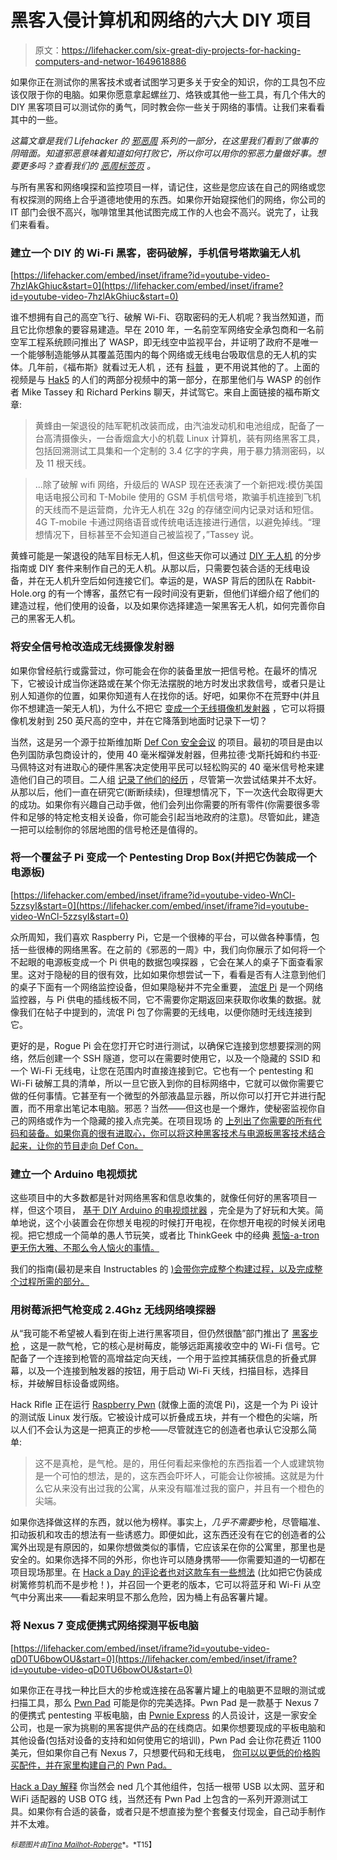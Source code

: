 # 黑客入侵计算机和网络的六大 DIY 项目

> 原文：<https://lifehacker.com/six-great-diy-projects-for-hacking-computers-and-networ-1649618886>

如果你正在测试你的黑客技术或者试图学习更多关于安全的知识，你的工具包不应该仅限于你的电脑。如果你愿意拿起螺丝刀、烙铁或其他一些工具，有几个伟大的 DIY 黑客项目可以测试你的勇气，同时教会你一些关于网络的事情。让我们来看看其中的一些。



*这篇文章是我们 Lifehacker 的* [*邪恶周*](https://lifehacker.com/welcome-to-lifehackers-fifth-annual-evil-week-1647621043) *系列的一部分，在这里我们看到了做事的阴暗面。知道邪恶意味着知道如何打败它，所以你可以用你的邪恶力量做好事。想要更多吗？查看我们的* [*恶周标签页*](http://lifehacker.com/tag/evilweek) *。*

与所有黑客和网络嗅探和监控项目一样，请记住，这些是您应该在自己的网络或您有权探测的网络上合乎道德地使用的东西。如果你开始窥探他们的网络，你公司的 IT 部门会很不高兴，咖啡馆里其他试图完成工作的人也会不高兴。说完了，让我们来看看。

### 建立一个 DIY 的 Wi-Fi 黑客，密码破解，手机信号塔欺骗无人机

 [https://lifehacker.com/embed/inset/iframe?id=youtube-video-7hzlAkGhiuc&start=0](https://lifehacker.com/embed/inset/iframe?id=youtube-video-7hzlAkGhiuc&start=0) 

谁不想拥有自己的高空飞行、破解 Wi-Fi、窃取密码的无人机呢？我当然知道，而且它比你想象的要容易建造。早在 2010 年，一名前空军网络安全承包商和一名前空军工程系统顾问推出了 WASP，即无线空中监视平台，并证明了政府不是唯一一个能够制造能够从其覆盖范围内的每个网络或无线电台吸取信息的无人机的实体。几年前，《福布斯》就看过无人机 ，还有 [科普](http://www.popsci.com/technology/article/2011-07/diy-uav-hacks-wi-fi-networks-cracks-passwords-and-poses-cell-phone-tower) ，更不用说其他的了。上面的视频是与 [Hak5](http://hak5.org/) 的人们的两部分视频中的第一部分，在那里他们与 WASP 的创作者 Mike Tassey 和 Richard Perkins 聊天，并试驾它。来自上面链接的福布斯文章:

> 黄蜂由一架退役的陆军靶机改装而成，由汽油发动机和电池组成，配备了一台高清摄像头，一台香烟盒大小的机载 Linux 计算机，装有网络黑客工具，包括回溯测试工具集和一个定制的 3.4 亿字的字典，用于暴力猜测密码，以及 11 根天线。

> ...除了破解 wifi 网络，升级后的 WASP 现在还表演了一个新把戏:模仿美国电话电报公司和 T-Mobile 使用的 GSM 手机信号塔，欺骗手机连接到飞机的天线而不是运营商，允许无人机在 32g 的存储空间内记录对话和短信。4G T-mobile 卡通过网络语音或传统电话连接进行通信，以避免掉线。“理想情况下，目标甚至不会知道自己被监视了，”Tassey 说。

黄蜂可能是一架退役的陆军目标无人机，但这些天你可以通过 [DIY 无人机](http://diydrones.com/) 的分步指南或 DIY 套件来制作自己的无人机。从那以后，只需要包装合适的无线电设备，并在无人机升空后如何连接它们。幸运的是，WASP 背后的团队在 Rabbit-Hole.org 的有一个博客，虽然它有一段时间没有更新，但他们详细介绍了他们的建造过程，他们使用的设备，以及如果你选择建造一架黑客无人机，如何完善你自己的黑客无人机。

### 将安全信号枪改造成无线摄像发射器

如果你曾经航行或露营过，你可能会在你的装备里放一把信号枪。在最坏的情况下，它被设计成当你迷路或在某个你无法摆脱的地方时发出求救信号，或者只是让别人知道你的位置，如果你知道有人在找你的话。好吧，如果你不在荒野中(并且你不想建造一架无人机)，为什么不把它 [变成一个无线摄像机发射器](http://specialized-weapons.wonderhowto.com/inspiration/defcon-hackers-turn-flare-gun-into-diy-wireless-camera-launcher-0129127/) ，它可以将摄像机发射到 250 英尺高的空中，并在它降落到地面时记录下一切？

当然，这是另一个源于拉斯维加斯 [Def Con 安全会议](http://defcon.org/) 的项目。最初的项目是由以色列国防承包商设计的，使用 40 毫米榴弹发射器，但弗拉德·戈斯托姆和约书亚·马佩特这对有进取心的硬件黑客决定使用平民可以轻松购买的 40 毫米信号枪来建造他们自己的项目。二人组 [记录了他们的经历](http://www.hacksrus.com/~recompiler/tars.php) ，尽管第一次尝试结果并不太好。从那以后，他们一直在研究它(断断续续)，但理想情况下，下一次迭代会取得更大的成功。如果你有兴趣自己动手做，他们会列出你需要的所有零件(你需要很多零件和足够的特定枪支相关设备，你可能会引起当地政府的注意)。尽管如此，建造一把可以绘制你的邻居地图的信号枪还是值得的。

### 将一个覆盆子 Pi 变成一个 Pentesting Drop Box(并把它伪装成一个电源板)

 [https://lifehacker.com/embed/inset/iframe?id=youtube-video-WnCl-5zzsyI&start=0](https://lifehacker.com/embed/inset/iframe?id=youtube-video-WnCl-5zzsyI&start=0) 

众所周知，我们喜欢 Raspberry Pi，它是一个很棒的平台，可以做各种事情，包括一些很棒的网络黑客。在之前的《邪恶的一周》中，我们向你展示了如何将一个不起眼的电源板变成一个 Pi 供电的数据包嗅探器 ，它会在某人的桌子下面查看家里。这对于隐秘的目的很有效，比如如果你想尝试一下，看看是否有人注意到他们的桌子下面有一个网络监控设备，但如果隐秘并不完全重要， [流氓 Pi](http://crushbeercrushcode.org/2013/03/developing-the-rogue-pi/) 是一个网络监控器，与 Pi 供电的插线板不同，它不需要你定期返回来获取你收集的数据。就像我们在帖子中提到的，流氓 Pi 包了你需要的无线电，以便你随时无线连接到它。

更好的是，Rogue Pi 会在您打开它时进行测试，以确保它连接到您想要探测的网络，然后创建一个 SSH 隧道，您可以在需要时使用它，以及一个隐藏的 SSID 和一个 Wi-Fi 无线电，让您在范围内时直接连接到它。它也有一个 pentesting 和 Wi-Fi 破解工具的清单，所以一旦它嵌入到你的目标网络中，它就可以做你需要它做的任何事情。它甚至有一个微型的外部液晶显示器，所以你可以打开它并进行配置，而不用拿出笔记本电脑。邪恶？当然——但这也是一个爆炸，使秘密监视你自己的网络或作为一个隐藏的接入点完美。在项目现场 的 [上列出了你需要的所有代码和装备。如果你真的很有进取心，你可以将这种黑客技术与电源板黑客技术结合起来，让你的节目走向 Def Con。](http://crushbeercrushcode.org/2013/03/developing-the-rogue-pi/)

### 建立一个 Arduino 电视烦扰

这些项目中的大多数都是针对网络黑客和信息收集的，就像任何好的黑客项目一样，但这个项目， [基于 DIY Arduino 的电视烦扰器](https://lifehacker.com/how-to-build-an-arduino-tv-annoyer-1455875485) ，完全是为了好玩和大笑。简单地说，这个小装置会在你想关电视的时候打开电视，在你想开电视的时候关闭电视。把它想成一个简单的愚人节玩笑，或者比 ThinkGeek 中的经典 [惹恼-a-tron 更无伤大雅、不那么令人恼火的事情。](http://www.thinkgeek.com/product/b278/)

我们的指南(最初是来自 Instructables 的 [)会带你完成整个构建过程，以及完成整个过程所需的部分。](http://www.instructables.com/id/150-Arduino-TV-Annoyer-Turns-TVs-on-when-you-/?ALLSTEPS)

### 用树莓派把气枪变成 2.4Ghz 无线网络嗅探器

从“我可能不希望被人看到在街上进行黑客项目，但仍然很酷”部门推出了 [黑客步枪](http://www.hscott.net/projects-2/hack-rifle/) ，这是一款气枪，它的核心是树莓皮，能够远距离接收空中的 Wi-Fi 信号。它配备了一个连接到枪管的高增益定向天线，一个用于监控其捕获信息的折叠式屏幕，以及一个连接到触发器的按钮，用于启动 Wi-Fi 天线，扫描目标，选择目标，并破解目标设备或网络。

Hack Rifle 正在运行 [Raspberry Pwn](http://blog.pwnieexpress.com/post/24967860602/raspberry-pwn-a-pentesting-release-for-the-raspberry) (就像上面的流氓 Pi)，这是一个为 Pi 设计的测试版 Linux 发行版。它被设计成可以折叠成五块，并有一个橙色的尖端，所以人们不会认为这是一把真正的步枪——尽管就连它的创造者也承认它没那么简单:

> 这不是真枪，是气枪。是的，用任何看起来像枪的东西指着一个人或建筑物是一个可怕的想法，是的，这东西会吓坏人，可能会让你被捕。这就是为什么它从来没有出过我的公寓，从来没有瞄准过我的窗户，并且有一个橙色的尖端。

如果你选择做这样的东西，就以他为榜样。事实上，*几乎不需要*步枪，尽管瞄准、扣动扳机和攻击的想法有一些诱惑力。即便如此，这东西还没有在它的创造者的公寓外出现是有原因的，如果你想做类似的事情，它应该呆在你的公寓里，那里也是安全的。如果你选择不同的外形，你也许可以随身携带——你需要知道的一切都在项目现场那里。在 [Hack a Day 的评论者也对这款车有一些想法](http://hackaday.com/2014/04/21/sniping-2-4ghz/) (比如把它伪装成树篱修剪机而不是步枪！)，并召回一个更老的版本，它可以将蓝牙和 Wi-Fi 从空气中分离出来——看起来明显不那么危险，因为桶上有品客薯片罐。

### 将 Nexus 7 变成便携式网络探测平板电脑

 [https://lifehacker.com/embed/inset/iframe?id=youtube-video-qD0TU6bowOU&start=0](https://lifehacker.com/embed/inset/iframe?id=youtube-video-qD0TU6bowOU&start=0) 

如果你正在寻找一种比巨大的步枪或连接在品客薯片罐上的电脑更不显眼的测试或扫描工具，那么 [Pwn Pad](http://pwnieexpress.com/products/pwnpad) 可能是你的完美选择。Pwn Pad 是一款基于 Nexus 7 的便携式 pentesting 平板电脑，由 [Pwnie Express](https://www.pwnieexpress.com/) 的人员设计，这是一家安全公司，也是一家为挑剔的黑客提供产品的在线商店。如果你想要现成的平板电脑和其他设备(包括对设备的支持和如何使用它的培训)，Pwn Pad 会让你花费近 1100 美元，但如果你自己有 Nexus 7，只想要代码和无线电， [你可以以更低的价格购买配件，并在家里构建自己的 Pwn Pad。](https://www.pwnieexpress.com/product-category/accessories/)

[Hack a Day 解释](http://hackaday.com/2013/03/01/pwnpad-the-pentesting-tablet/) 你当然会 ned 几个其他组件，包括一根带 USB 以太网、蓝牙和 WiFi 适配器的 USB OTG 线，当然还有 Pwn Pad 上包含的一系列开源测试工具。如果你有合适的装备，或者只是不想直接为整个套餐支付现金，自己动手制作并不太难。

<small>*标题图片由*</small>[<small>*Tina Mailhot-Roberge*</small>](http://vervex.ca/)<small>*。*T15】</small>